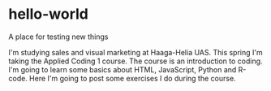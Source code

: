 # hello-world
A place for testing new things

I'm studying sales and visual marketing at Haaga-Helia UAS.
This spring I'm taking the Applied Coding 1 course. The course is an introduction to coding. 
I'm going to learn some basics about HTML, JavaScript, Python and R-code. 
Here I'm going to post some exercises I do during the course.
